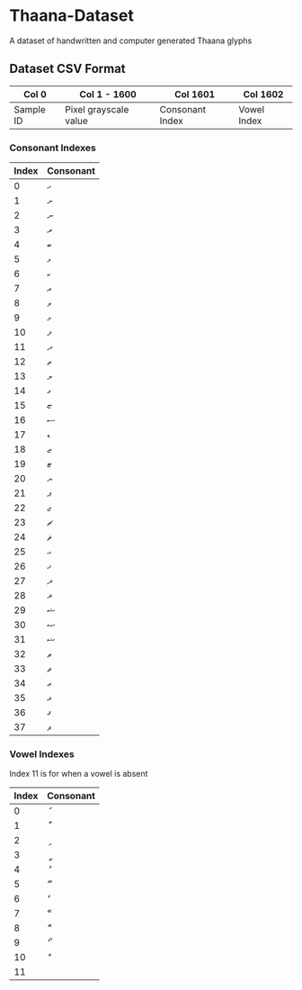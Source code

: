 # Thaana-Dataset
A dataset of handwritten and computer generated Thaana glyphs

## Dataset CSV Format

| Col 0     | Col 1 - 1600          | Col 1601        | Col 1602    |
|-----------|-----------------------|-----------------|-------------|
| Sample ID | Pixel grayscale value | Consonant Index | Vowel Index |

### Consonant Indexes
| Index | Consonant |
|-------|-----------|
| 0     | ހ         |
| 1     | ށ         |
| 2     | ނ         |
| 3     | ރ         |
| 4     | ބ         |
| 5     | ޅ         |
| 6     | ކ         |
| 7     | އ         |
| 8     | ވ         |
| 9     | މ         |
| 10    | ފ         |
| 11    | ދ         |
| 12    | ތ         |
| 13    | ލ         |
| 14    | ގ         |
| 15    | ޏ         |
| 16    | ސ         |
| 17    | ޑ         |
| 18    | ޒ         |
| 19    | ޓ         |
| 20    | ޔ         |
| 21    | ޕ         |
| 22    | ޖ         |
| 23    | ޗ         |
| 24    | ޘ         |
| 25    | ޙ         |
| 26    | ޚ         |
| 27    | ޛ         |
| 28    | ޜ         |
| 29    | ޝ         |
| 30    | ޞ         |
| 31    | ޟ         |
| 32    | ޠ         |
| 33    | ޡ         |
| 34    | ޢ         |
| 35    | ޣ         |
| 36    | ޤ         |
| 37    | ޥ         |

### Vowel Indexes

Index 11 is for when a vowel is absent

| Index | Consonant |
|-------|-----------|
| 0     | ަ         |
| 1     | ާ         |
| 2     | ި         |
| 3     | ީ         |
| 4     | ު         |
| 5     | ޫ         |
| 6     | ެ         |
| 7     | ޭ         |
| 8     | ޮ         |
| 9     | ޯ         |
| 10    | ް         |
| 11    |          |
